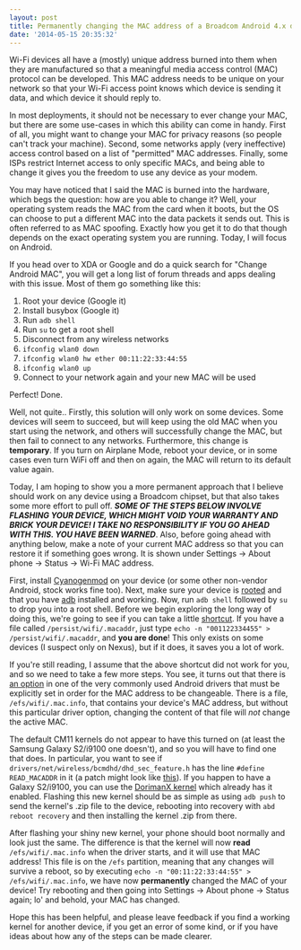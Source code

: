 ```yaml
---
layout: post
title: Permanently changing the MAC address of a Broadcom Android 4.x device
date: '2014-05-15 20:35:32'
---
```


Wi-Fi devices all have a (mostly) unique address burned into them when they are manufactured so that a meaningful media access control (MAC) protocol can be developed. This MAC address needs to be unique on your network so that your Wi-Fi access point knows which device is sending it data, and which device it should reply to.

In most deployments, it should not be necessary to ever change your MAC, but there are some use-cases in which this ability can come in handy. First of all, you might want to change your MAC for privacy reasons (so people can't track your machine). Second, some networks apply (very ineffective) access control based on a list of "permitted" MAC addresses. Finally, some ISPs restrict Internet access to only specific MACs, and being able to change it gives you the freedom to use any device as your modem.

You may have noticed that I said the MAC is burned into the hardware, which begs the question: how are you able to change it? Well, your operating system reads the MAC from the card when it boots, but the OS can choose to put a different MAC into the data packets it sends out. This is often referred to as MAC spoofing. Exactly how you get it to do that though depends on the exact operating system you are running. Today, I will focus on Android.

If you head over to XDA or Google and do a quick search for "Change Android MAC", you will get a long list of forum threads and apps dealing with this issue. Most of them go something like this:

 1. Root your device (Google it)
 2. Install busybox (Google it)
 3. Run `adb shell`
 4. Run `su` to get a root shell
 5. Disconnect from any wireless networks
 6. `ifconfig wlan0 down`
 7. `ifconfig wlan0 hw ether 00:11:22:33:44:55`
 8. `ifconfig wlan0 up`
 9. Connect to your network again and your new MAC will be used

Perfect! Done.

Well, not quite.. Firstly, this solution will only work on some devices. Some devices will seem to succeed, but will keep using the old MAC when you start using the network, and others will successfully change the MAC, but then fail to connect to any networks. Furthermore, this change is **temporary**. If you turn on Airplane Mode, reboot your device, or in some cases even turn WiFi off and then on again, the MAC will return to its default value again.

Today, I am hoping to show you a more permanent approach that I believe should work on any device using a Broadcom chipset, but that also takes some more effort to pull off. ***SOME OF THE STEPS BELOW INVOLVE FLASHING YOUR DEVICE, WHICH MIGHT VOID YOUR WARRANTY AND BRICK YOUR DEVICE! I TAKE NO RESPONSIBILITY IF YOU GO AHEAD WITH THIS. YOU HAVE BEEN WARNED***. Also, before going ahead with anything below, make a note of your current MAC address so that you can restore it if something goes wrong. It is shown under Settings -&gt; About phone -&gt; Status -&gt; Wi-Fi MAC address.

First, install [Cyanogenmod](http://www.cyanogenmod.org/) on your device (or some other non-vendor Android, stock works fine too). Next, make sure your device is [rooted](http://www.androidcentral.com/root) and that you have [adb](https://developer.mozilla.org/en-US/Firefox_OS/Debugging/Installing_ADB) installed and working. Now, run `adb shell` followed by `su` to drop you into a root shell. Before we begin exploring the long way of doing this, we're going to see if you can take a little [shortcut](http://android.stackexchange.com/a/60805). If you have a file called `/persist/wifi/.macaddr`, just type `echo -n "001122334455" > /persist/wifi/.macaddr`, and **you are done**! This only exists on some devices (I suspect only on Nexus), but if it does, it saves you a lot of work.

If you're still reading, I assume that the above shortcut did not work for you, and so we need to take a few more steps. You see, it turns out that there is [an option](http://forum.xda-developers.com/showthread.php?t=1878506) in one of the very commonly used Android drivers that must be explicitly set in order for the MAC address to be changeable. There is a file, `/efs/wifi/.mac.info`, that contains your device's MAC address, but without this particular driver option, changing the content of that file will *not* change the active MAC.

The default CM11 kernels do not appear to have this turned on (at least the Samsung Galaxy S2/i9100 one doesn't), and so you will have to find one that does. In particular, you want to see if `drivers/net/wireless/bcmdhd/dhd_sec_feature.h` has the line `#define READ_MACADDR` in it (a patch might look like [this](https://github.com/dorimanx/Dorimanx-SG2-I9100-Kernel/commit/f88f0217a4e5d53d421338ae8bad2eff55adfa01)). If you happen to have a Galaxy S2/i9100, you can use the [DorimanX kernel](http://forum.xda-developers.com/galaxy-s2/development-derivatives/kernel-dorimanx-test-builds-t2415759) which already has it enabled. Flashing this new kernel should be as simple as using `adb push` to send the kernel's .zip file to the device, rebooting into recovery with `abd reboot recovery` and then installing the kernel .zip from there.

After flashing your shiny new kernel, your phone should boot normally and look just the same. The difference is that the kernel will now **read** `/efs/wifi/.mac.info` when the driver starts, and it will use that MAC address! This file is on the `/efs` partition, meaning that any changes will survive a reboot, so by executing `echo -n "00:11:22:33:44:55" > /efs/wifi/.mac.info`, we have now **permanently** changed the MAC of your device! Try rebooting and then going into Settings -&gt; About phone -&gt; Status again; lo' and behold, your MAC has changed.

Hope this has been helpful, and please leave feedback if you find a working kernel for another device, if you get an error of some kind, or if you have ideas about how any of the steps can be made clearer.